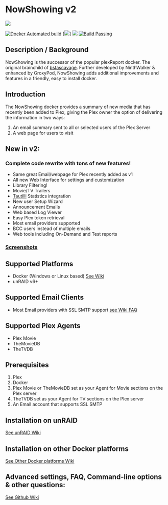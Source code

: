 
# NowShowing v2

![](https://raw.githubusercontent.com/ninthwalker/NowShowing/v2/images/ns_v2_title.png)


[![Docker Automated build](https://img.shields.io/docker/automated/ninthwalker/nowshowing.svg)](https://hub.docker.com/r/ninthwalker/nowshowing/) [![](https://img.shields.io/docker/pulls/ninthwalker/nowshowing.svg)] [![](https://images.microbadger.com/badges/image/ninthwalker/nowshowing:v2.svg)](https://microbadger.com/images/ninthwalker/nowshowing:v2 "NowShowing") [![Build Passing](https://img.shields.io/badge/build-passing-brightgreen.svg)](https://hub.docker.com/r/ninthwalker/nowshowing/)  

## Description / Background
NowShowing is the successor of the popular plexReport docker. The original brainchild of [bstascavage](https://github.com/bstascavage/plexReport). Further developed by NinthWalker & enhanced by GroxyPod, NowShowing adds additional improvements and features in a friendly, easy to install docker.

## Introduction
The NowShowing docker provides a summary of new media that has recently been added to Plex, giving the Plex owner the option of delivering the information in two ways:
1) An email summary sent to all or selected users of the Plex Server
2) A web page for users to visit  

## New in v2:
### Complete code rewrite with tons of new features!
* Same great Email/webpage for Plex recently added as v1
* All new Web Interface for settings and customization
* Library Filtering!
* Movie/TV Trailers
* [Tautilli](https://github.com/Tautulli/Tautulli) Statistics integration
* New user Setup Wizard
* Announcement Emails
* Web based Log Viewer
* Easy Plex token retrieval
* Most email providers supported
* BCC users instead of multiple emails
* Web tools including On-Demand and Test reports



### [Screenshots](https://github.com/ninthwalker/NowShowing/wiki/Screenshots)

## Supported Platforms
* Docker (Windows or Linux based) [See Wiki](https://github.com/ninthwalker/NowShowing/wiki/Other-Docker-Platforms)
* unRAID v6+


## Supported Email Clients
* Most Email providers with SSL SMTP support [see Wiki FAQ](https://github.com/ninthwalker/NowShowing/wiki/FAQ-&-Known-Issues)

## Supported Plex Agents
* Plex Movie
* TheMovieDB
* TheTVDB

## Prerequisites
1.  Plex
2.  Docker
3.  Plex Movie or TheMovieDB set as your Agent for Movie sections on the Plex server
4.  TheTVDB set as your Agent for TV sections on the Plex server
5.  An Email account that supports SSL SMTP

## Installation on unRAID  
[See unRAID Wiki](https://github.com/ninthwalker/NowShowing/wiki/unRAID-Instructions)

## Installation on other Docker platforms  
[See Other Docker platforms Wiki](https://github.com/ninthwalker/NowShowing/wiki/Other-Docker-Platforms)  

## Advanced settings, FAQ, Command-line options & other questions:  
[See Github Wiki](https://github.com/ninthwalker/NowShowing/wiki)  
